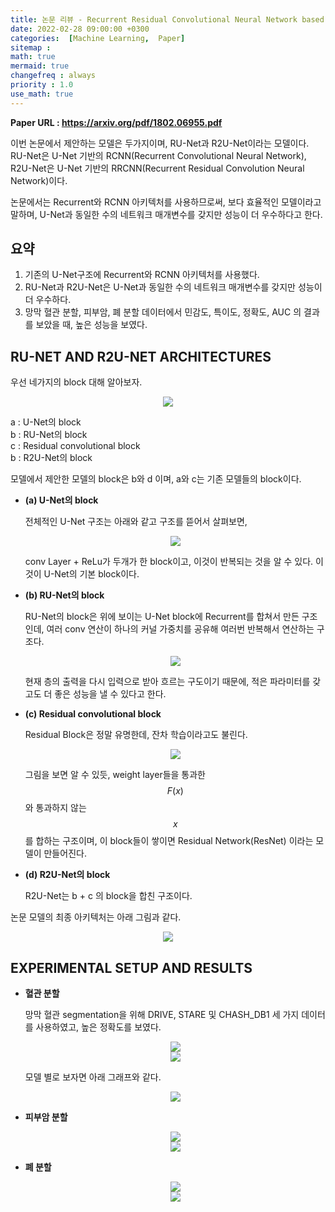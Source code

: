 ```yaml
---
title: 논문 리뷰 - Recurrent Residual Convolutional Neural Network based on U-Net (R2U-Net) for Medical Image Segmentation
date: 2022-02-28 09:00:00 +0300
categories:  [Machine Learning,  Paper]
sitemap :
math: true
mermaid: true
changefreq : always
priority : 1.0
use_math: true
---
```


**Paper URL : <https://arxiv.org/pdf/1802.06955.pdf>**

이번 논문에서 제안하는 모델은 두가지이며, RU-Net과 R2U-Net이라는 모델이다.  
RU-Net은 U-Net 기반의 RCNN(Recurrent Convolutional Neural Network), R2U-Net은 U-Net 기반의 RRCNN(Recurrent Residual Convolution Neural Network)이다. 

논문에서는 Recurrent와 RCNN 아키텍처를 사용하므로써, 보다 효율적인 모델이라고 말하며, U-Net과 동일한 수의 네트워크 매개변수를 갖지만 성능이 더 우수하다고 한다. 

## 요약  

1. 기존의 U-Net구조에 Recurrent와 RCNN 아키텍처를 사용했다.
2. RU-Net과 R2U-Net은 U-Net과 동일한 수의 네트워크 매개변수를 갖지만 성능이 더 우수하다.
3. 망막 혈관 분할, 피부암, 폐 분할 데이터에서 민감도, 특이도, 정확도, AUC 의 결과를 보았을 때, 높은 성능을 보였다.  

## RU-NET AND R2U-NET ARCHITECTURES 

우선 네가지의 block 대해 알아보자.  

<center><img src="../../assets/images/R2U-Net_2.png" ></center> 
 
a : U-Net의 block  
b : RU-Net의 block  
c : Residual convolutional block  
b : R2U-Net의 block  


모델에서 제안한 모델의 block은 b와 d 이며, a와 c는 기존 모델들의 block이다.

* **(a) U-Net의 block** 

    전체적인 U-Net 구조는 아래와 같고 구조를 뜯어서 살펴보면, 

    <center><img src="../../assets/images/R2U-Net-4.png" ></center> 

    conv Layer + ReLu가 두개가 한 block이고, 이것이 반복되는 것을 알 수 있다. 이것이 U-Net의 기본 block이다.

* **(b) RU-Net의 block** 

    RU-Net의 block은 위에 보이는 U-Net block에 Recurrent를 합쳐서 만든 구조인데, 여러 conv 연산이 하나의 커널 가중치를 공유해 여러번 반복해서 연산하는 구조다. 


    <center><img src="../../assets/images/R2U-Net_5.png" ></center> 

    현재 층의 출력을 다시 입력으로 받아 흐르는 구도이기 때문에, 적은 파라미터를 갖고도 더 좋은 성능을 낼 수 있다고 한다. 


* **(c) Residual convolutional block**  

    Residual Block은 정말 유명한데, 잔차 학습이라고도 불린다. 

    <center><img src="../../assets/images/R2U-Net_3.png" ></center> 

    그림을 보면 알 수 있듯, weight layer들을 통과한 $$F(x)$$ 와 통과하지 않는 $$x$$를 합하는 구조이며, 이 block들이 쌓이면 Residual Network(ResNet) 이라는 모델이 만들어진다.  

* **(d) R2U-Net의 block**  

    R2U-Net는 b + c 의 block을 합친 구조이다. 


논문 모델의 최종 아키텍처는 아래 그림과 같다. 

<center><img src="../../assets/images/R2U-Net_1.png" ></center> 

## EXPERIMENTAL SETUP AND RESULTS

* **혈관 분할**

    망막 혈관 segmentation을 위해 DRIVE, STARE 및 CHASH_DB1 세 가지 데이터를 사용하였고, 높은 정확도를 보였다.

    <center><img src="../../assets/images/R2U-Net_6.png" ></center> 

    <center><img src="../../assets/images/R2U-Net_7.png" ></center> 

    모델 별로 보자면 아래 그래프와 같다. 

    <center><img src="../../assets/images/R2U-Net_8.png" ></center> 


* **피부암 분할**

    <center><img src="../../assets/images/R2U-Net_9.png" ></center> 

    <center><img src="../../assets/images/R2U-Net_10.png" ></center> 

* **폐 분할** 

    <center><img src="../../assets/images/R2U-Net_11.png" ></center> 

    <center><img src="../../assets/images/R2U-Net_12.png" ></center> 


